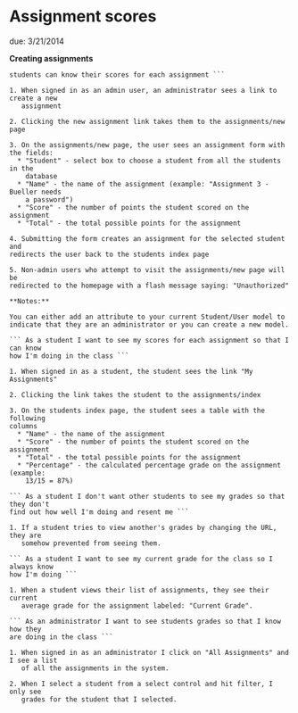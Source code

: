 # Assignment scores

due: 3/21/2014

**Creating assignments**

``` As an administrator I want to give assignment grades to students so that
students can know their scores for each assignment ```

1. When signed in as an admin user, an administrator sees a link to create a new
   assignment

2. Clicking the new assignment link takes them to the assignments/new page

3. On the assignments/new page, the user sees an assignment form with the fields:
  * "Student" - select box to choose a student from all the students in the
    database
  * "Name" - the name of the assignment (example: "Assignment 3 - Bueller needs
    a password")
  * "Score" - the number of points the student scored on the assignment
  * "Total" - the total possible points for the assignment

4. Submitting the form creates an assignment for the selected student and
redirects the user back to the students index page

5. Non-admin users who attempt to visit the assignments/new page will be
redirected to the homepage with a flash message saying: "Unauthorized"

**Notes:**

You can either add an attribute to your current Student/User model to
indicate that they are an administrator or you can create a new model.

``` As a student I want to see my scores for each assignment so that I can know
how I'm doing in the class ```

1. When signed in as a student, the student sees the link "My Assignments"

2. Clicking the link takes the student to the assignments/index

3. On the students index page, the student sees a table with the following
columns
  * "Name" - the name of the assignment
  * "Score" - the number of points the student scored on the assignment
  * "Total" - the total possible points for the assignment
  * "Percentage" - the calculated percentage grade on the assignment (example:
    13/15 = 87%)

``` As a student I don't want other students to see my grades so that they don't
find out how well I'm doing and resent me ```

1. If a student tries to view another's grades by changing the URL, they are
   somehow prevented from seeing them.

``` As a student I want to see my current grade for the class so I always know
how I'm doing ```

1. When a student views their list of assignments, they see their current
   average grade for the assignment labeled: "Current Grade".

``` As an administrator I want to see students grades so that I know how they
are doing in the class ```

1. When signed in as an administrator I click on "All Assignments" and I see a list
   of all the assignments in the system.

2. When I select a student from a select control and hit filter, I only see
   grades for the student that I selected.

